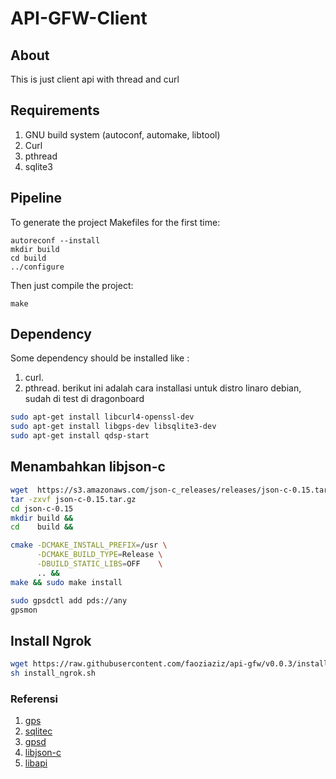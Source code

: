 # API-GFW-Client


## About

This is just client api with thread and curl

## Requirements

1. GNU build system (autoconf, automake, libtool)
2. Curl
3. pthread
4. sqlite3

## Pipeline

To generate the project Makefiles for the first time:

```
autoreconf --install
mkdir build
cd build
../configure
```

Then just compile the project:

```
make
```
## Dependency
Some dependency should be installed like :
1. curl.
2. pthread.
berikut ini adalah cara installasi untuk distro linaro debian, sudah di test
di dragonboard 

```sh
sudo apt-get install libcurl4-openssl-dev
sudo apt-get install libgps-dev libsqlite3-dev
sudo apt-get install qdsp-start
```
## Menambahkan libjson-c
```bash
wget  https://s3.amazonaws.com/json-c_releases/releases/json-c-0.15.tar.gz
tar -zxvf json-c-0.15.tar.gz
cd json-c-0.15
mkdir build &&
cd    build &&

cmake -DCMAKE_INSTALL_PREFIX=/usr \
      -DCMAKE_BUILD_TYPE=Release \
      -DBUILD_STATIC_LIBS=OFF    \
      .. &&
make && sudo make install
```
```bash
sudo gpsdctl add pds://any
gpsmon
```
## Install Ngrok
```bash
wget https://raw.githubusercontent.com/faoziaziz/api-gfw/v0.0.3/install_ngrok.sh
sh install_ngrok.sh 
```
### Referensi 
1. [gps](https://stackoverflow.com/questions/32000328/libgps-c-code-example)
2. [sqlitec](http://zetcode.com/db/sqlitec/)
3. [gpsd](https://discuss.96boards.org/t/db820c-gps-not-working-on-linux/4449/49)
4. [libjson-c](http://www.linuxfromscratch.org/blfs/view/svn/general/json-c.html)
5. [libapi](https://json-c.github.io/json-c/json-c-current-release/doc/html/json__object_8h.html#a27bd808a022251059a43f1f6370441cd)
